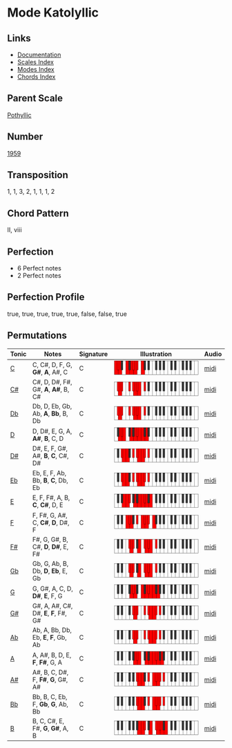 # Mode Katolyllic

## Links

- [Documentation](README.md)
- [Scales Index](Scales.md)
- [Modes Index](Modes.md)
- [Chords Index](Chords.md)

## Parent Scale

[Pothyllic](ScalePothyllic.md)

## Number

[1959](https://ianring.com/musictheory/scales/1959)

## Transposition

1, 1, 3, 2, 1, 1, 1, 2

## Chord Pattern

II, viii

## Perfection

- 6 Perfect notes
- 2 Perfect notes

## Perfection Profile

true, true, true, true, true, false, false, true

## Permutations

| Tonic | Notes | Signature | Illustration | Audio |
|-------|-------|-----------|--------------|-------|
| [C](ModeCNaturalKatolyllic.md) | C, C#, D, F, G, **G#**, **A**, A#, C | C | ![CNaturalKatolyllic](ModeCNaturalKatolyllic.png) | [midi](https://github.com/edipermadi/music/blob/main/docs/ModeCNaturalKatolyllic.mid?raw=true) |
| [C#](ModeCSharpKatolyllic.md) | C#, D, D#, F#, G#, **A**, **A#**, B, C# | C | ![CSharpKatolyllic](ModeCSharpKatolyllic.png) | [midi](https://github.com/edipermadi/music/blob/main/docs/ModeCSharpKatolyllic.mid?raw=true) |
| [Db](ModeDFlatKatolyllic.md) | Db, D, Eb, Gb, Ab, **A**, **Bb**, B, Db | C | ![DFlatKatolyllic](ModeDFlatKatolyllic.png) | [midi](https://github.com/edipermadi/music/blob/main/docs/ModeDFlatKatolyllic.mid?raw=true) |
| [D](ModeDNaturalKatolyllic.md) | D, D#, E, G, A, **A#**, **B**, C, D | C | ![DNaturalKatolyllic](ModeDNaturalKatolyllic.png) | [midi](https://github.com/edipermadi/music/blob/main/docs/ModeDNaturalKatolyllic.mid?raw=true) |
| [D#](ModeDSharpKatolyllic.md) | D#, E, F, G#, A#, **B**, **C**, C#, D# | C | ![DSharpKatolyllic](ModeDSharpKatolyllic.png) | [midi](https://github.com/edipermadi/music/blob/main/docs/ModeDSharpKatolyllic.mid?raw=true) |
| [Eb](ModeEFlatKatolyllic.md) | Eb, E, F, Ab, Bb, **B**, **C**, Db, Eb | C | ![EFlatKatolyllic](ModeEFlatKatolyllic.png) | [midi](https://github.com/edipermadi/music/blob/main/docs/ModeEFlatKatolyllic.mid?raw=true) |
| [E](ModeENaturalKatolyllic.md) | E, F, F#, A, B, **C**, **C#**, D, E | C | ![ENaturalKatolyllic](ModeENaturalKatolyllic.png) | [midi](https://github.com/edipermadi/music/blob/main/docs/ModeENaturalKatolyllic.mid?raw=true) |
| [F](ModeFNaturalKatolyllic.md) | F, F#, G, A#, C, **C#**, **D**, D#, F | C | ![FNaturalKatolyllic](ModeFNaturalKatolyllic.png) | [midi](https://github.com/edipermadi/music/blob/main/docs/ModeFNaturalKatolyllic.mid?raw=true) |
| [F#](ModeFSharpKatolyllic.md) | F#, G, G#, B, C#, **D**, **D#**, E, F# | C | ![FSharpKatolyllic](ModeFSharpKatolyllic.png) | [midi](https://github.com/edipermadi/music/blob/main/docs/ModeFSharpKatolyllic.mid?raw=true) |
| [Gb](ModeGFlatKatolyllic.md) | Gb, G, Ab, B, Db, **D**, **Eb**, E, Gb | C | ![GFlatKatolyllic](ModeGFlatKatolyllic.png) | [midi](https://github.com/edipermadi/music/blob/main/docs/ModeGFlatKatolyllic.mid?raw=true) |
| [G](ModeGNaturalKatolyllic.md) | G, G#, A, C, D, **D#**, **E**, F, G | C | ![GNaturalKatolyllic](ModeGNaturalKatolyllic.png) | [midi](https://github.com/edipermadi/music/blob/main/docs/ModeGNaturalKatolyllic.mid?raw=true) |
| [G#](ModeGSharpKatolyllic.md) | G#, A, A#, C#, D#, **E**, **F**, F#, G# | C | ![GSharpKatolyllic](ModeGSharpKatolyllic.png) | [midi](https://github.com/edipermadi/music/blob/main/docs/ModeGSharpKatolyllic.mid?raw=true) |
| [Ab](ModeAFlatKatolyllic.md) | Ab, A, Bb, Db, Eb, **E**, **F**, Gb, Ab | C | ![AFlatKatolyllic](ModeAFlatKatolyllic.png) | [midi](https://github.com/edipermadi/music/blob/main/docs/ModeAFlatKatolyllic.mid?raw=true) |
| [A](ModeANaturalKatolyllic.md) | A, A#, B, D, E, **F**, **F#**, G, A | C | ![ANaturalKatolyllic](ModeANaturalKatolyllic.png) | [midi](https://github.com/edipermadi/music/blob/main/docs/ModeANaturalKatolyllic.mid?raw=true) |
| [A#](ModeASharpKatolyllic.md) | A#, B, C, D#, F, **F#**, **G**, G#, A# | C | ![ASharpKatolyllic](ModeASharpKatolyllic.png) | [midi](https://github.com/edipermadi/music/blob/main/docs/ModeASharpKatolyllic.mid?raw=true) |
| [Bb](ModeBFlatKatolyllic.md) | Bb, B, C, Eb, F, **Gb**, **G**, Ab, Bb | C | ![BFlatKatolyllic](ModeBFlatKatolyllic.png) | [midi](https://github.com/edipermadi/music/blob/main/docs/ModeBFlatKatolyllic.mid?raw=true) |
| [B](ModeBNaturalKatolyllic.md) | B, C, C#, E, F#, **G**, **G#**, A, B | C | ![BNaturalKatolyllic](ModeBNaturalKatolyllic.png) | [midi](https://github.com/edipermadi/music/blob/main/docs/ModeBNaturalKatolyllic.mid?raw=true) |
